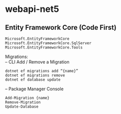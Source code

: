 # webapi-net5
## Entity Framework Core (Code First)
 ```
Microsoft.EntityFrameworkCore
Microsoft.EntityFrameworkCore.SqlServer
Microsoft.EntityFrameworkCore.Tools
```
Migrations: \
– CLI Add / Remove a Migration
```
dotnet ef migrations add “{name}”
dotnet ef migrations remove
dotnet ef database update
```
– Package Manager Console
```
Add-Migration {name}
Remove-Migration
Update-Database
```